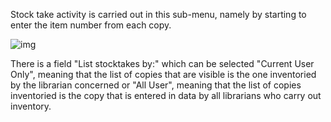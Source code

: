Stock take activity is carried out in this sub-menu, namely by starting to enter the item number from each copy.

![img](https://lh4.googleusercontent.com/CRau1UklCw3nhDPQIJoSRiiTD6L4_IjMWscVEJ9NRVdrAZj3twf2vXX5-ZWpabzXuayV-ZaefrRut84DojU1GgHHbREjzq7eYAklBu-0Jq2BT2ZudnH-0Kq2wO4A9Xlma0BUwRkj)

There is a field "List stocktakes by:" which can be selected "Current User Only", meaning that the list of copies that are visible is the one inventoried by the librarian concerned or "All User", meaning that the list of copies inventoried is the copy that is entered in data by all librarians who carry out inventory.